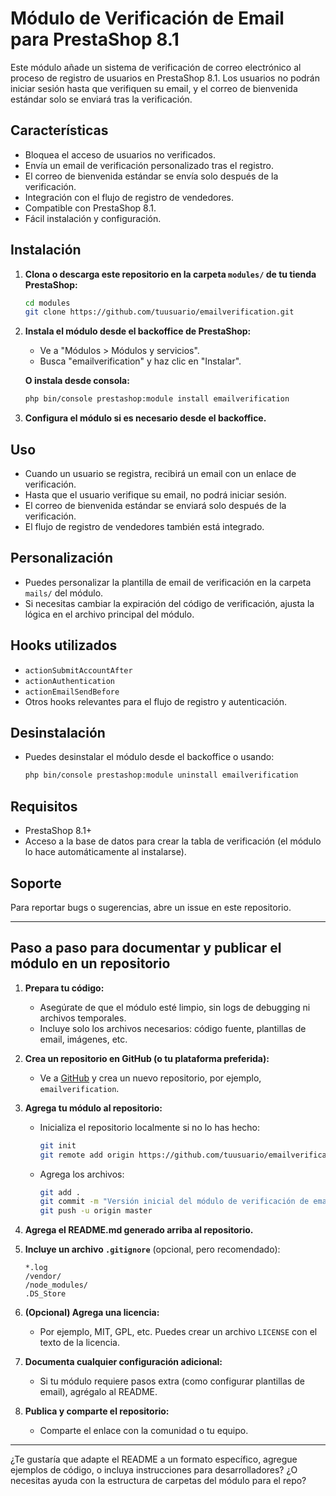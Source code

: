 # Módulo de Verificación de Email para PrestaShop 8.1

Este módulo añade un sistema de verificación de correo electrónico al proceso de registro de usuarios en PrestaShop 8.1. Los usuarios no podrán iniciar sesión hasta que verifiquen su email, y el correo de bienvenida estándar solo se enviará tras la verificación.

## Características

- Bloquea el acceso de usuarios no verificados.
- Envía un email de verificación personalizado tras el registro.
- El correo de bienvenida estándar se envía solo después de la verificación.
- Integración con el flujo de registro de vendedores.
- Compatible con PrestaShop 8.1.
- Fácil instalación y configuración.

## Instalación

1. **Clona o descarga este repositorio en la carpeta `modules/` de tu tienda PrestaShop:**

   ```bash
   cd modules
   git clone https://github.com/tuusuario/emailverification.git
   ```

2. **Instala el módulo desde el backoffice de PrestaShop:**
   - Ve a "Módulos > Módulos y servicios".
   - Busca "emailverification" y haz clic en "Instalar".

   **O instala desde consola:**

   ```bash
   php bin/console prestashop:module install emailverification
   ```

3. **Configura el módulo si es necesario desde el backoffice.**

## Uso

- Cuando un usuario se registra, recibirá un email con un enlace de verificación.
- Hasta que el usuario verifique su email, no podrá iniciar sesión.
- El correo de bienvenida estándar se enviará solo después de la verificación.
- El flujo de registro de vendedores también está integrado.

## Personalización

- Puedes personalizar la plantilla de email de verificación en la carpeta `mails/` del módulo.
- Si necesitas cambiar la expiración del código de verificación, ajusta la lógica en el archivo principal del módulo.

## Hooks utilizados

- `actionSubmitAccountAfter`
- `actionAuthentication`
- `actionEmailSendBefore`
- Otros hooks relevantes para el flujo de registro y autenticación.

## Desinstalación

- Puedes desinstalar el módulo desde el backoffice o usando:

  ```bash
  php bin/console prestashop:module uninstall emailverification
  ```

## Requisitos

- PrestaShop 8.1+
- Acceso a la base de datos para crear la tabla de verificación (el módulo lo hace automáticamente al instalarse).

## Soporte

Para reportar bugs o sugerencias, abre un issue en este repositorio.

---

## Paso a paso para documentar y publicar el módulo en un repositorio

1. **Prepara tu código:**
   - Asegúrate de que el módulo esté limpio, sin logs de debugging ni archivos temporales.
   - Incluye solo los archivos necesarios: código fuente, plantillas de email, imágenes, etc.

2. **Crea un repositorio en GitHub (o tu plataforma preferida):**
   - Ve a [GitHub](https://github.com/new) y crea un nuevo repositorio, por ejemplo, `emailverification`.

3. **Agrega tu módulo al repositorio:**
   - Inicializa el repositorio localmente si no lo has hecho:
     ```bash
     git init
     git remote add origin https://github.com/tuusuario/emailverification.git
     ```
   - Agrega los archivos:
     ```bash
     git add .
     git commit -m "Versión inicial del módulo de verificación de email para PrestaShop 8.1"
     git push -u origin master
     ```

4. **Agrega el README.md generado arriba al repositorio.**

5. **Incluye un archivo `.gitignore`** (opcional, pero recomendado):
   ```gitignore
   *.log
   /vendor/
   /node_modules/
   .DS_Store
   ```

6. **(Opcional) Agrega una licencia:**
   - Por ejemplo, MIT, GPL, etc. Puedes crear un archivo `LICENSE` con el texto de la licencia.

7. **Documenta cualquier configuración adicional:**
   - Si tu módulo requiere pasos extra (como configurar plantillas de email), agrégalo al README.

8. **Publica y comparte el repositorio:**
   - Comparte el enlace con la comunidad o tu equipo.

---

¿Te gustaría que adapte el README a un formato específico, agregue ejemplos de código, o incluya instrucciones para desarrolladores? ¿O necesitas ayuda con la estructura de carpetas del módulo para el repo?